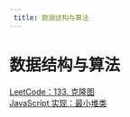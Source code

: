 ```yaml
---
 title: 数据结构与算法
---
```


# 数据结构与算法

[LeetCode：133. 克隆图](/archives/27969)    
[JavaScript 实现：最小堆类](/archives/27970)    
